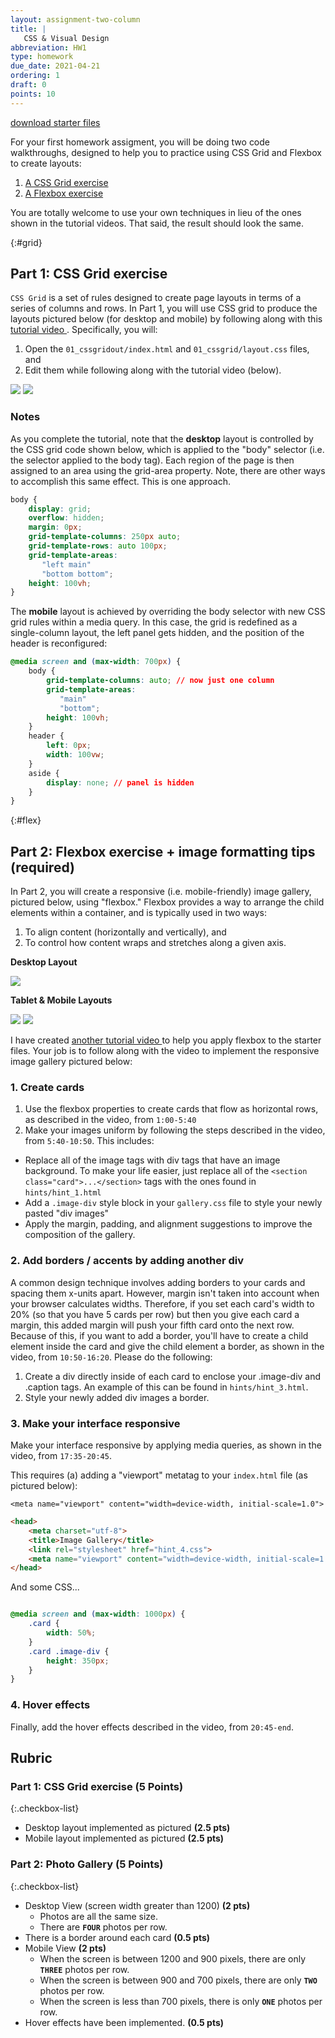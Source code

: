 ```yaml
---
layout: assignment-two-column
title: |
   CSS & Visual Design
abbreviation: HW1
type: homework
due_date: 2021-04-21
ordering: 1
draft: 0
points: 10
---
```

<style>
    img {
        max-width: 700px;
        max-height: 300px;
    }
</style>

<a class="nu-button" href="/spring2021/course-files/homework/hw01.zip">
    download starter files 
    <i class="fas fa-download"></i>
</a>

For your first homework assigment, you will be doing two code walkthroughs, designed to help you to practice using CSS Grid and Flexbox to create layouts:

1. [A CSS Grid exercise](#grid)
1. [A Flexbox exercise](#flex)

You are totally welcome to use your own techniques in lieu of the ones shown in the tutorial videos. That said, the result should look the same. 

{:#grid}
## Part 1: CSS Grid exercise
`CSS Grid` is a set of rules designed to create page layouts in terms of a series of columns and rows. In Part 1, you will use CSS grid to produce the layouts pictured below (for desktop and mobile) by following along with this <a href="https://northwestern.hosted.panopto.com/Panopto/Pages/Viewer.aspx?id=d441ab96-0dec-470e-9a8d-ad0b00fb90b7" target="_blank">tutorial video <i class="fas fa-link"></i></a>. Specifically, you will:

1. Open the `01_cssgridout/index.html` and `01_cssgrid/layout.css` files, and 
2. Edit them while following along with the tutorial video (below).

<img src="{{site.baseurl}}/assets/images/homework/hw01/desktop-layout.png" />
<img src="{{site.baseurl}}/assets/images/homework/hw01/mobile-layout.png" />

### Notes
As you complete the tutorial, note that the **desktop** layout is controlled by the CSS grid code shown below, which is applied to the "body" selector (i.e. the selector applied to the body tag). Each region of the page is then assigned to an area using the grid-area property. Note, there are other ways to accomplish this same effect. This is one approach.

```css
body {
    display: grid;
    overflow: hidden;
    margin: 0px;
    grid-template-columns: 250px auto;
    grid-template-rows: auto 100px;
    grid-template-areas:
       "left main"
       "bottom bottom";
    height: 100vh;
}
```

The **mobile** layout is achieved by overriding the body selector with new CSS grid rules within a media query. In this case, the grid is redefined as a single-column layout, the left panel gets hidden, and the position of the header is reconfigured: 

```css
@media screen and (max-width: 700px) {
    body {
        grid-template-columns: auto; // now just one column
        grid-template-areas:
           "main"
           "bottom";
        height: 100vh;
    }
    header {
        left: 0px;
        width: 100vw;
    }
    aside {
        display: none; // panel is hidden
    }
}
```

{:#flex}
## Part 2: Flexbox exercise + image formatting tips (required)
In Part 2, you will create a responsive (i.e. mobile-friendly) image gallery, pictured below, using "flexbox." Flexbox provides a way to arrange the child elements within a container, and is typically used in two ways:

1. To align content (horizontally and vertically), and 
2. To control how content wraps and stretches along a given axis. 

**Desktop Layout**

<img class="medium frame" src="{{site.baseurl}}/assets/images/homework/hw01/desktop-flex.png" />

**Tablet & Mobile Layouts**

<img class="small frame" src="{{site.baseurl}}/assets/images/homework/hw01/tablet-flex.png" />
<img class="small frame" src="{{site.baseurl}}/assets/images/homework/hw01/mobile-flex.png" />

I have created <a href="https://northwestern.hosted.panopto.com/Panopto/Pages/Viewer.aspx?id=cd228a11-c0d8-4530-a09d-ad0b00fb9088" target="_blank">another tutorial video <i class="fas fa-link"></i></a> to help you apply flexbox to the starter files. Your job is to follow along with the video to implement the responsive image gallery pictured below:


### 1. Create cards
1. Use the flexbox properties to create cards that flow as horizontal rows, as described in the video, from `1:00-5:40`
2. Make your images uniform by following the steps described in the video, from `5:40-10:50`. This includes:
  * Replace all of the image tags with div tags that have an image background. To make your life easier, just replace all of the `<section class="card">...</section>` tags with the ones found in `hints/hint_1.html` 
  * Add a `.image-div` style block in your `gallery.css` file to style your newly pasted "div images"
  * Apply the margin, padding, and alignment suggestions to improve the composition of the gallery.

### 2. Add borders / accents by adding another div
A common design technique involves adding borders to your cards and spacing them x-units apart. However, margin isn't taken into account when your browser calculates widths. Therefore, if you set each card's width to 20% (so that you have 5 cards per row) but then you give each card a margin, this added margin will push your fifth card onto the next row. Because of this, if you want to add a border, you'll have to create a child element inside the card and give the child element a border, as shown in the video, from `10:50-16:20`. Please do the following:
1. Create a div directly inside of each card to enclose your .image-div and .caption tags. An example of this can be found in `hints/hint_3.html`.
2. Style your newly added div images a border.

### 3. Make your interface responsive
Make your interface responsive by applying media queries, as shown in the video, from `17:35-20:45`.

This requires (a) adding a "viewport" metatag to your `index.html` file (as pictured below):

`<meta name="viewport" content="width=device-width, initial-scale=1.0">`

```html
<head>
    <meta charset="utf-8">
    <title>Image Gallery</title>
    <link rel="stylesheet" href="hint_4.css">
    <meta name="viewport" content="width=device-width, initial-scale=1.0">
</head>
```

And some CSS...
```css

@media screen and (max-width: 1000px) {
    .card {
        width: 50%;
    }
    .card .image-div {
        height: 350px;
    }
}

```

### 4. Hover effects
Finally, add the hover effects described in the video, from `20:45-end`.


## Rubric

### Part 1: CSS Grid exercise (5 Points)

{:.checkbox-list}
* Desktop layout implemented as pictured **(2.5 pts)**
* Mobile layout implemented as pictured **(2.5 pts)**

### Part 2: Photo Gallery (5 Points)

{:.checkbox-list}
* Desktop View (screen width greater than 1200) **(2 pts)**
  * Photos are all the same size.
  * There are **`FOUR`** photos per row.
* There is a border around each card **(0.5 pts)**
* Mobile View **(2 pts)**
  * When the screen is between 1200 and 900 pixels, there are only **`THREE`** photos per row.
  * When the screen is between 900 and 700 pixels, there are only **`TWO`** photos per row.
  * When the screen is less than 700 pixels, there is only **`ONE`** photos per row.
* Hover effects have been implemented. **(0.5 pts)**